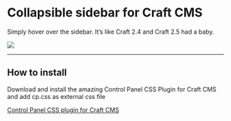 Collapsible sidebar for Craft CMS 
=================


Simply hover over the sidebar. It’s like Craft 2.4 and Craft 2.5 had a baby.

![](https://raw.githubusercontent.com/johanneslamers/craft-collapse/master/craft-collapse.gif)


***
## How to install

Download and install the amazing Control Panel CSS Plugin for Craft CMS and add cp.css as external css file

[Control Panel CSS plugin for Craft CMS](https://github.com/lindseydiloreto/craft-cpcss)
